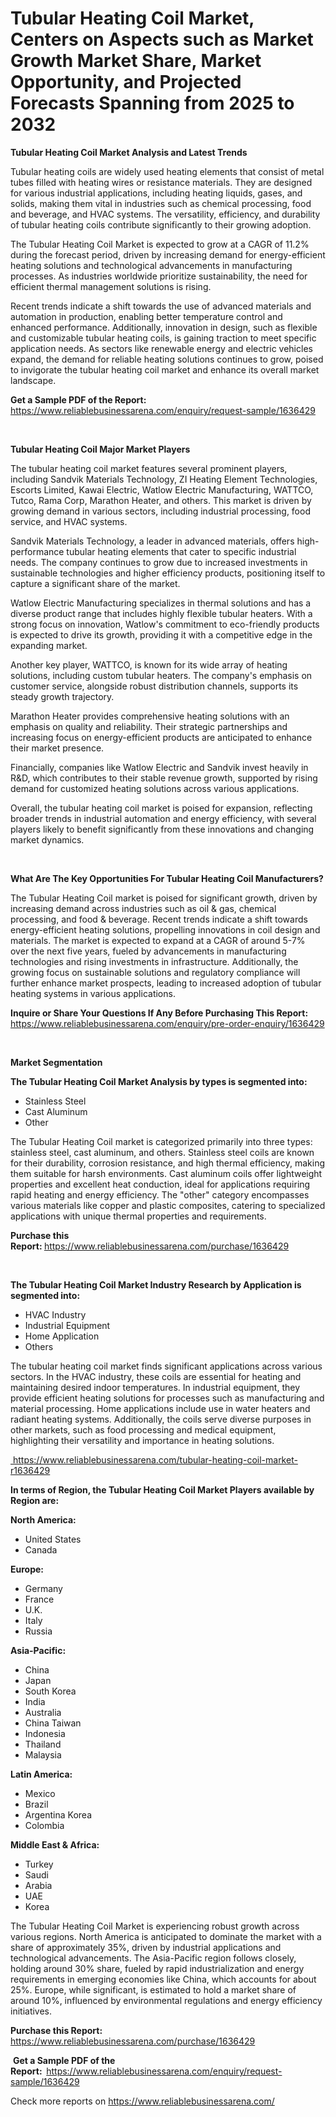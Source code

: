 <p><h1>Tubular Heating Coil Market, Centers on Aspects such as Market Growth Market Share, Market Opportunity, and Projected Forecasts Spanning from 2025 to 2032</h1></p><p><strong>Tubular Heating Coil Market Analysis and Latest Trends</strong></p>
<p><p>Tubular heating coils are widely used heating elements that consist of metal tubes filled with heating wires or resistance materials. They are designed for various industrial applications, including heating liquids, gases, and solids, making them vital in industries such as chemical processing, food and beverage, and HVAC systems. The versatility, efficiency, and durability of tubular heating coils contribute significantly to their growing adoption.</p><p>The Tubular Heating Coil Market is expected to grow at a CAGR of 11.2% during the forecast period, driven by increasing demand for energy-efficient heating solutions and technological advancements in manufacturing processes. As industries worldwide prioritize sustainability, the need for efficient thermal management solutions is rising. </p><p>Recent trends indicate a shift towards the use of advanced materials and automation in production, enabling better temperature control and enhanced performance. Additionally, innovation in design, such as flexible and customizable tubular heating coils, is gaining traction to meet specific application needs. As sectors like renewable energy and electric vehicles expand, the demand for reliable heating solutions continues to grow, poised to invigorate the tubular heating coil market and enhance its overall market landscape.</p></p>
<p><strong>Get a Sample PDF of the Report:&nbsp;</strong> <a href="https://www.reliablebusinessarena.com/enquiry/request-sample/1636429?utm_campaign=3177&utm_medium=2&utm_source=Github&utm_content=ia&utm_term=23032025&utm_id=tubular-heating-coil">https://www.reliablebusinessarena.com/enquiry/request-sample/1636429</a></p>
<p>&nbsp;</p>
<p><strong>Tubular Heating Coil Major Market Players</strong></p>
<p><p>The tubular heating coil market features several prominent players, including Sandvik Materials Technology, ZI Heating Element Technologies, Escorts Limited, Kawai Electric, Watlow Electric Manufacturing, WATTCO, Tutco, Rama Corp, Marathon Heater, and others. This market is driven by growing demand in various sectors, including industrial processing, food service, and HVAC systems.</p><p>Sandvik Materials Technology, a leader in advanced materials, offers high-performance tubular heating elements that cater to specific industrial needs. The company continues to grow due to increased investments in sustainable technologies and higher efficiency products, positioning itself to capture a significant share of the market.</p><p>Watlow Electric Manufacturing specializes in thermal solutions and has a diverse product range that includes highly flexible tubular heaters. With a strong focus on innovation, Watlow's commitment to eco-friendly products is expected to drive its growth, providing it with a competitive edge in the expanding market.</p><p>Another key player, WATTCO, is known for its wide array of heating solutions, including custom tubular heaters. The company's emphasis on customer service, alongside robust distribution channels, supports its steady growth trajectory.</p><p>Marathon Heater provides comprehensive heating solutions with an emphasis on quality and reliability. Their strategic partnerships and increasing focus on energy-efficient products are anticipated to enhance their market presence.</p><p>Financially, companies like Watlow Electric and Sandvik invest heavily in R&D, which contributes to their stable revenue growth, supported by rising demand for customized heating solutions across various applications.</p><p>Overall, the tubular heating coil market is poised for expansion, reflecting broader trends in industrial automation and energy efficiency, with several players likely to benefit significantly from these innovations and changing market dynamics.</p></p>
<p>&nbsp;</p>
<p><strong>What Are The Key Opportunities For Tubular Heating Coil Manufacturers?</strong></p>
<p><p>The Tubular Heating Coil market is poised for significant growth, driven by increasing demand across industries such as oil & gas, chemical processing, and food & beverage. Recent trends indicate a shift towards energy-efficient heating solutions, propelling innovations in coil design and materials. The market is expected to expand at a CAGR of around 5-7% over the next five years, fueled by advancements in manufacturing technologies and rising investments in infrastructure. Additionally, the growing focus on sustainable solutions and regulatory compliance will further enhance market prospects, leading to increased adoption of tubular heating systems in various applications.</p></p>
<p><strong>Inquire or Share Your Questions If Any Before Purchasing This Report:</strong> <a href="https://www.reliablebusinessarena.com/enquiry/pre-order-enquiry/1636429?utm_campaign=3177&utm_medium=2&utm_source=Github&utm_content=ia&utm_term=23032025&utm_id=tubular-heating-coil">https://www.reliablebusinessarena.com/enquiry/pre-order-enquiry/1636429</a></p>
<p>&nbsp;</p>
<p><strong>Market Segmentation</strong></p>
<p><strong>The Tubular Heating Coil Market Analysis by types is segmented into:</strong></p>
<p><ul><li>Stainless Steel</li><li>Cast Aluminum</li><li>Other</li></ul></p>
<p><p>The Tubular Heating Coil market is categorized primarily into three types: stainless steel, cast aluminum, and others. Stainless steel coils are known for their durability, corrosion resistance, and high thermal efficiency, making them suitable for harsh environments. Cast aluminum coils offer lightweight properties and excellent heat conduction, ideal for applications requiring rapid heating and energy efficiency. The "other" category encompasses various materials like copper and plastic composites, catering to specialized applications with unique thermal properties and requirements.</p></p>
<p><strong>Purchase this Report:&nbsp;</strong><a href="https://www.reliablebusinessarena.com/purchase/1636429?utm_campaign=3177&utm_medium=2&utm_source=Github&utm_content=ia&utm_term=23032025&utm_id=tubular-heating-coil">https://www.reliablebusinessarena.com/purchase/1636429</a></p>
<p>&nbsp;</p>
<p><strong>The Tubular Heating Coil Market Industry Research by Application is segmented into:</strong></p>
<p><ul><li>HVAC Industry</li><li>Industrial Equipment</li><li>Home Application</li><li>Others</li></ul></p>
<p><p>The tubular heating coil market finds significant applications across various sectors. In the HVAC industry, these coils are essential for heating and maintaining desired indoor temperatures. In industrial equipment, they provide efficient heating solutions for processes such as manufacturing and material processing. Home applications include use in water heaters and radiant heating systems. Additionally, the coils serve diverse purposes in other markets, such as food processing and medical equipment, highlighting their versatility and importance in heating solutions.</p></p>
<p><a href="https://www.reliablebusinessarena.com/tubular-heating-coil-market-r1636429?utm_campaign=3177&utm_medium=2&utm_source=Github&utm_content=ia&utm_term=23032025&utm_id=tubular-heating-coil">&nbsp;https://www.reliablebusinessarena.com/tubular-heating-coil-market-r1636429</a></p>
<p><strong>In terms of Region, the Tubular Heating Coil Market Players available by Region are:</strong></p>
<p>
    <p> <strong> North America: </strong>
        <ul>
            <li>United States</li>
            <li>Canada</li>
        </ul>
        </p> 
    <p> <strong> Europe: </strong>
        <ul>
            <li>Germany</li>
            <li>France</li>
            <li>U.K.</li>
            <li>Italy</li>
            <li>Russia</li>
        </ul>
        </p> 
    <p> <strong> Asia-Pacific: </strong>
        <ul>
            <li>China</li>
            <li>Japan</li>
            <li>South Korea</li>
            <li>India</li>
            <li>Australia</li>
            <li>China Taiwan</li>
            <li>Indonesia</li>
            <li>Thailand</li>
            <li>Malaysia</li>
        </ul>
        </p> 
    <p> <strong> Latin America: </strong>
        <ul>
            <li>Mexico</li>
            <li>Brazil</li>
            <li>Argentina Korea</li>
            <li>Colombia</li>
        </ul>
        </p> 
    <p> <strong> Middle East & Africa: </strong>
        <ul>
            <li>Turkey</li>
            <li>Saudi</li>
            <li>Arabia</li>
            <li>UAE</li>
            <li>Korea</li>
        </ul>
    </p>
    </p>
<p><p>The Tubular Heating Coil Market is experiencing robust growth across various regions. North America is anticipated to dominate the market with a share of approximately 35%, driven by industrial applications and technological advancements. The Asia-Pacific region follows closely, holding around 30% share, fueled by rapid industrialization and energy requirements in emerging economies like China, which accounts for about 25%. Europe, while significant, is estimated to hold a market share of around 10%, influenced by environmental regulations and energy efficiency initiatives.</p></p>
<p><strong>Purchase this Report: </strong><a href="https://www.reliablebusinessarena.com/purchase/1636429?utm_campaign=3177&utm_medium=2&utm_source=Github&utm_content=ia&utm_term=23032025&utm_id=tubular-heating-coil">https://www.reliablebusinessarena.com/purchase/1636429</a></p>
<p>&nbsp;<strong>Get a Sample PDF of the Report:&nbsp;&nbsp;</strong><a href="https://www.reliablebusinessarena.com/enquiry/request-sample/1636429?utm_campaign=3177&utm_medium=2&utm_source=Github&utm_content=ia&utm_term=23032025&utm_id=tubular-heating-coil">https://www.reliablebusinessarena.com/enquiry/request-sample/1636429</a></p>
<p><strong></strong></p>
<p>Check more reports on <a href="https://www.reliablebusinessarena.com/?utm_campaign=3177&utm_medium=2&utm_source=Github&utm_content=ia&utm_term=23032025&utm_id=tubular-heating-coil">https://www.reliablebusinessarena.com/</a></p>